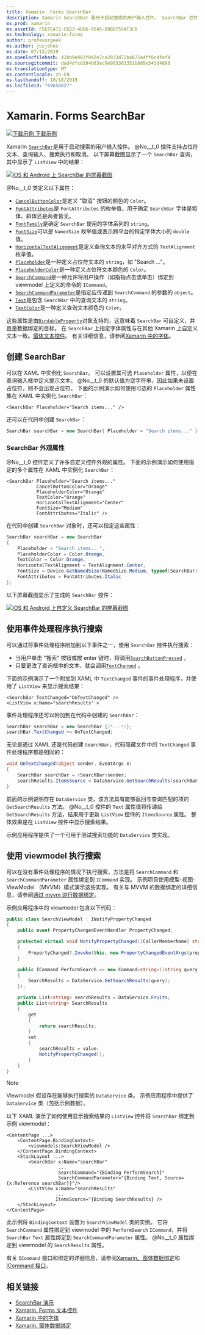```yaml
---
title: Xamarin. Forms SearchBar
description: Xamarin SearchBar 是用于启动搜索的用户输入控件。 SearchBar 控件支持占位符文本、查询输入、执行和取消。 本文介绍如何使用 XAML 和代码中的 SearchBar。
ms.prod: xamarin
ms.assetId: F5EFEA72-CB23-4DD6-9545-D9BB755AF3CB
ms.technology: xamarin-forms
author: profexorgeek
ms.author: jusjohns
ms.date: 07/12/2019
ms.openlocfilehash: 41bb9e082f042e7ca2933d72b4b71a4ff6c4fef4
ms.sourcegitcommit: dad4dfcd194b63ec9e903363351b6d9e543d4888
ms.translationtype: MT
ms.contentlocale: zh-CN
ms.lasthandoff: 10/18/2019
ms.locfileid: "69658027"
---
```

# <a name="xamarinforms-searchbar"></a>Xamarin. Forms SearchBar

[![下载示例](~/media/shared/download.png) 下载示例](https://docs.microsoft.com/samples/xamarin/xamarin-forms-samples/userinterface-searchbardemos/)

Xamarin [`SearchBar`](xref:Xamarin.Forms.SearchBar)是用于启动搜索的用户输入控件。 @No__t_0 控件支持占位符文本、查询输入、搜索执行和取消。 以下屏幕截图显示了一个 `SearchBar` 查询，其中显示了 `ListView` 中的结果：

[![IOS 和 Android 上 SearchBar 的屏幕截图](searchbar-images/device-searchbars-cropped.png "IOS 和 Android 上的 SearchBar")](searchbar-images/device-searchbars.png#lightbox "IOS 和 Android 上的 SearchBar")

@No__t_0 类定义以下属性：

* [`CancelButtonColor`](xref:Xamarin.Forms.SearchBar.CancelButtonColor)是定义 "取消" 按钮的颜色的 `Color`。
* [`FontAttributes`](xref:Xamarin.Forms.SearchBar.FontAttributes)是 `FontAttributes` 的枚举值，用于确定 `SearchBar` 字体是粗体、斜体还是两者皆无。
* [`FontFamily`](xref:Xamarin.Forms.SearchBar.FontFamily)是确定 `SearchBar` 使用的字体系列的 `string`。
* [`FontSize`](xref:Xamarin.Forms.SearchBar.FontSize)可以是 `NamedSize` 枚举值或表示跨平台的特定字体大小的 `double` 值。
* [`HorizontalTextAlignment`](xref:Xamarin.Forms.SearchBar.HorizontalTextAlignment)是定义查询文本的水平对齐方式的 `TextAlignment` 枚举值。
* [`Placeholder`](xref:Xamarin.Forms.SearchBar.Placeholder)是一种定义占位符文本的 `string`，如 "Search ..."。
* [`PlaceholderColor`](xref:Xamarin.Forms.SearchBar.PlaceholderColor)是一种定义占位符文本颜色的 `Color`。
* [`SearchCommand`](xref:Xamarin.Forms.SearchBar.SearchCommand)是一种允许将用户操作（如指指点击或单击）绑定到 viewmodel 上定义的命令的 `ICommand`。
* [`SearchCommandParameter`](xref:Xamarin.Forms.SearchBar.SearchCommandParameter)是指定应传递到 `SearchCommand` 的参数的 `object`。
* [`Text`](xref:Xamarin.Forms.SearchBar.Text)是包含 `SearchBar` 中的查询文本的 `string`。
* [`TextColor`](xref:Xamarin.Forms.SearchBar.TextColor)是一种定义查询文本颜色的 `Color`。

这些属性是由[`BindableProperty`](xref:Xamarin.Forms.BindableProperty)对象支持的，这意味着 `SearchBar` 可自定义，并且是数据绑定的目标。 在 `SearchBar` 上指定字体属性与在其他 Xamarin 上自定义文本一致。[窗体文本控件](~/xamarin-forms/user-interface/text/index.md)。 有关详细信息，请参阅[Xamarin 中的字体](~/xamarin-forms/user-interface/text/fonts.md)。

## <a name="create-a-searchbar"></a>创建 SearchBar

可以在 XAML 中实例化 `SearchBar`。 可以设置其可选 `Placeholder` 属性，以便在查询输入框中定义提示文本。 @No__t_0 的默认值为空字符串，因此如果未设置占位符，则不会出现占位符。 下面的示例演示如何使用可选的 `Placeholder` 属性集在 XAML 中实例化 `SearchBar`：

```xaml
<SearchBar Placeholder="Search items..." />
```

还可以在代码中创建 `SearchBar`：

```csharp
SearchBar searchBar = new SearchBar{ Placeholder = "Search items..." };
```

### <a name="searchbar-appearance-properties"></a>SearchBar 外观属性

@No__t_0 控件定义了许多自定义控件外观的属性。 下面的示例演示如何使用指定的多个属性在 XAML 中实例化 `SearchBar`：

```xaml
<SearchBar Placeholder="Search items..."
           CancelButtonColor="Orange"
           PlaceholderColor="Orange"
           TextColor="Orange"
           HorizontalTextAlignment="Center"
           FontSize="Medium"
           FontAttributes="Italic" />
```

在代码中创建 `SearchBar` 对象时，还可以指定这些属性：

```csharp
SearchBar searchBar = new SearchBar
{
    Placeholder = "Search items...",
    PlaceholderColor = Color.Orange,
    TextColor = Color.Orange,
    HorizontalTextAlignment = TextAlignment.Center,
    FontSize = Device.GetNamedSize(NamedSize.Medium, typeof(SearchBar)),
    FontAttributes = FontAttributes.Italic
};
```

以下屏幕截图显示了生成的 `SearchBar` 控件：

[![IOS 和 Android 上自定义 SearchBar 的屏幕截图](searchbar-images/device-searchbars-styled-cropped.png "IOS 和 Android 上的自定义 SearchBar")](searchbar-images/device-searchbars-styled.png#lightbox "IOS 和 Android 上的自定义 SearchBar")

## <a name="perform-a-search-with-event-handlers"></a>使用事件处理程序执行搜索

可以通过将事件处理程序附加到以下事件之一，使用 `SearchBar` 控件执行搜索：

* 当用户单击 "搜索" 按钮或按 enter 键时，将调用[`SearchButtonPressed`](xref:Xamarin.Forms.SearchBar.SearchButtonPressed) 。
* 只要更改了查询框中的文本，就会调用[`TextChanged`](xref:Xamarin.Forms.SearchBar.TextChanged) 。

下面的示例演示了一个附加到 XAML 中 `TextChanged` 事件的事件处理程序，并使用了 `ListView` 来显示搜索结果：

```xaml
<SearchBar TextChanged="OnTextChanged" />
<ListView x:Name="searchResults" >
```

事件处理程序还可以附加到在代码中创建的 `SearchBar`：

```csharp
SearchBar searchBar = new SearchBar {/*...*/};
searchBar.TextChanged += OnTextChanged;
```

无论是通过 XAML 还是代码创建 `SearchBar`，代码隐藏文件中的 `TextChanged` 事件处理程序都是相同的：

```csharp
void OnTextChanged(object sender, EventArgs e)
{
    SearchBar searchBar = (SearchBar)sender;
    searchResults.ItemsSource = DataService.GetSearchResults(searchBar.Text);
}
```

前面的示例说明存在 `DataService` 类，该方法具有能够返回与查询匹配的项的 `GetSearchResults` 方法。 @No__t_0 控件的 `Text` 属性值将传递给 `GetSearchResults` 方法，结果用于更新 `ListView` 控件的 `ItemsSource` 属性。 整体效果是在 `ListView` 控件中显示搜索结果。

示例应用程序提供了一个可用于测试搜索功能的 `DataService` 类实现。

## <a name="perform-a-search-using-a-viewmodel"></a>使用 viewmodel 执行搜索

可以在没有事件处理程序的情况下执行搜索，方法是将 `SearchCommand` 和 `SearchCommandParameter` 属性绑定到 `ICommand` 实现。 示例项目使用模型-视图-ViewModel （MVVM）模式演示这些实现。 有关与 MVVM 的数据绑定的详细信息，请参阅[通过 mvvm 进行数据绑定](~/xamarin-forms/xaml/xaml-basics/data-bindings-to-mvvm.md)。

示例应用程序中的 viewmodel 包含以下代码：

```csharp
public class SearchViewModel : INotifyPropertyChanged
{
    public event PropertyChangedEventHandler PropertyChanged;

    protected virtual void NotifyPropertyChanged([CallerMemberName] string propertyName = "")
    {
        PropertyChanged?.Invoke(this, new PropertyChangedEventArgs(propertyName));
    }

    public ICommand PerformSearch => new Command<string>((string query) =>
    {
        SearchResults = DataService.GetSearchResults(query);
    });

    private List<string> searchResults = DataService.Fruits;
    public List<string> SearchResults
    {
        get
        {
            return searchResults;
        }
        set
        {
            searchResults = value;
            NotifyPropertyChanged();
        }
    }
}
```

> [!NOTE]
> Viewmodel 假设存在能够执行搜索的 `DataService` 类。 示例应用程序中提供了 `DataService` 类（包括示例数据）。

以下 XAML 演示了如何使用显示搜索结果的 `ListView` 控件将 `SearchBar` 绑定到示例 viewmodel：

```xaml
<ContentPage ...>
    <ContentPage.BindingContext>
        <viewmodels:SearchViewModel />
    </ContentPage.BindingContext>
    <StackLayout ...>
        <SearchBar x:Name="searchBar"
                   ...
                   SearchCommand="{Binding PerformSearch}"
                   SearchCommandParameter="{Binding Text, Source={x:Reference searchBar}}"/>
        <ListView x:Name="searchResults"
                  ...
                  ItemsSource="{Binding SearchResults} />
    </StackLayout>
</ContentPage>
```

此示例将 `BindingContext` 设置为 `SearchViewModel` 类的实例。 它将 `SearchCommand` 属性绑定到 viewmodel 中的 `PerformSearch` `ICommand`，并将 `SearchBar` `Text` 属性绑定到 `SearchCommandParameter` 属性。 @No__t_0 属性绑定到 viewmodel 的 `SearchResults` 属性。

有关 `ICommand` 接口和绑定的详细信息，请参阅[Xamarin。窗体数据绑定](~/xamarin-forms/app-fundamentals/data-binding/index.md)和[ICommand 接口](~/xamarin-forms/app-fundamentals/data-binding/commanding.md)。

## <a name="related-links"></a>相关链接

* [SearchBar 演示](https://docs.microsoft.com/samples/xamarin/xamarin-forms-samples/userinterface-searchbardemos/)
* [Xamarin. Forms 文本控件](~/xamarin-forms/user-interface/text/index.md)
* [Xamarin 中的字体](~/xamarin-forms/user-interface/text/fonts.md)
* [Xamarin. 窗体数据绑定](~/xamarin-forms/app-fundamentals/data-binding/index.md)
